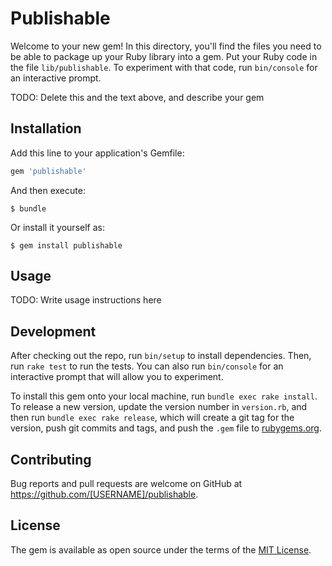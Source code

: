 # Publishable

Welcome to your new gem! In this directory, you'll find the files you need to be able to package up your Ruby library into a gem. Put your Ruby code in the file `lib/publishable`. To experiment with that code, run `bin/console` for an interactive prompt.

TODO: Delete this and the text above, and describe your gem

## Installation

Add this line to your application's Gemfile:

```ruby
gem 'publishable'
```

And then execute:

    $ bundle

Or install it yourself as:

    $ gem install publishable

## Usage

TODO: Write usage instructions here

## Development

After checking out the repo, run `bin/setup` to install dependencies. Then, run `rake test` to run the tests. You can also run `bin/console` for an interactive prompt that will allow you to experiment.

To install this gem onto your local machine, run `bundle exec rake install`. To release a new version, update the version number in `version.rb`, and then run `bundle exec rake release`, which will create a git tag for the version, push git commits and tags, and push the `.gem` file to [rubygems.org](https://rubygems.org).

## Contributing

Bug reports and pull requests are welcome on GitHub at https://github.com/[USERNAME]/publishable.

## License

The gem is available as open source under the terms of the [MIT License](https://opensource.org/licenses/MIT).
